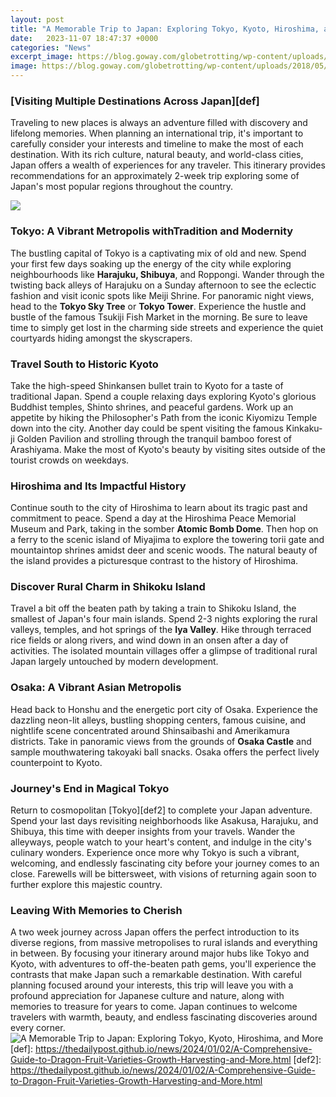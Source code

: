 ```yaml
---
layout: post
title: "A Memorable Trip to Japan: Exploring Tokyo, Kyoto, Hiroshima, and More"
date:   2023-11-07 18:47:37 +0000
categories: "News"
excerpt_image: https://blog.goway.com/globetrotting/wp-content/uploads/2018/05/Kiyomizu-dera-Temple-and-cherry-blossom-season-Sakura-spring-time-in-Kyoto-Japan-_1017748132.jpg?x95206
image: https://blog.goway.com/globetrotting/wp-content/uploads/2018/05/Kiyomizu-dera-Temple-and-cherry-blossom-season-Sakura-spring-time-in-Kyoto-Japan-_1017748132.jpg?x95206
---
```


### [Visiting Multiple Destinations Across Japan][def]
Traveling to new places is always an adventure filled with discovery and lifelong memories. When planning an international trip, it's important to carefully consider your interests and timeline to make the most of each destination. With its rich culture, natural beauty, and world-class cities, Japan offers a wealth of experiences for any traveler. This itinerary provides recommendations for an approximately 2-week trip exploring some of Japan's most popular regions throughout the country.

![](https://www.travellens.co/content/images/2020/08/Toji.jpg)
### **Tokyo: A Vibrant Metropolis withTradition and Modernity**
The bustling capital of Tokyo is a captivating mix of old and new. Spend your first few days soaking up the energy of the city while exploring neighbourhoods like **Harajuku, Shibuya**, and Roppongi. Wander through the twisting back alleys of Harajuku on a Sunday afternoon to see the eclectic fashion and visit iconic spots like Meiji Shrine. For panoramic night views, head to the **Tokyo Sky Tree** or **Tokyo Tower**. Experience the hustle and bustle of the famous Tsukiji Fish Market in the morning. Be sure to leave time to simply get lost in the charming side streets and experience the quiet courtyards hiding amongst the skyscrapers.
### **Travel South to Historic Kyoto**
Take the high-speed Shinkansen bullet train to Kyoto for a taste of traditional Japan. Spend a couple relaxing days exploring Kyoto's glorious Buddhist temples, Shinto shrines, and peaceful gardens. Work up an appetite by hiking the Philosopher's Path from the iconic Kiyomizu Temple down into the city. Another day could be spent visiting the famous Kinkaku-ji Golden Pavilion and strolling through the tranquil bamboo forest of Arashiyama. Make the most of Kyoto's beauty by visiting sites outside of the tourist crowds on weekdays.
### **Hiroshima and Its Impactful History**
Continue south to the city of Hiroshima to learn about its tragic past and commitment to peace. Spend a day at the Hiroshima Peace Memorial Museum and Park, taking in the somber **Atomic Bomb Dome**. Then hop on a ferry to the scenic island of Miyajima to explore the towering torii gate and mountaintop shrines amidst deer and scenic woods. The natural beauty of the island provides a picturesque contrast to the history of Hiroshima.
### **Discover Rural Charm in Shikoku Island**
Travel a bit off the beaten path by taking a train to Shikoku Island, the smallest of Japan's four main islands. Spend 2-3 nights exploring the rural valleys, temples, and hot springs of the **Iya Valley**. Hike through terraced rice fields or along rivers, and wind down in an onsen after a day of activities. The isolated mountain villages offer a glimpse of traditional rural Japan largely untouched by modern development.
### **Osaka: A Vibrant Asian Metropolis**
Head back to Honshu and the energetic port city of Osaka. Experience the dazzling neon-lit alleys, bustling shopping centers, famous cuisine, and nightlife scene concentrated around Shinsaibashi and Amerikamura districts. Take in panoramic views from the grounds of **Osaka Castle** and sample mouthwatering takoyaki ball snacks. Osaka offers the perfect lively counterpoint to Kyoto.
### **Journey's End in Magical Tokyo**
Return to cosmopolitan [Tokyo][def2] to complete your Japan adventure. Spend your last days revisiting neighborhoods like Asakusa, Harajuku, and Shibuya, this time with deeper insights from your travels. Wander the alleyways, people watch to your heart's content, and indulge in the city's culinary wonders. Experience once more why Tokyo is such a vibrant, welcoming, and endlessly fascinating city before your journey comes to an close. Farewells will be bittersweet, with visions of returning again soon to further explore this majestic country.
### **Leaving With Memories to Cherish**
A two week journey across Japan offers the perfect introduction to its diverse regions, from massive metropolises to rural islands and everything in between. By focusing your itinerary around major hubs like Tokyo and Kyoto, with adventures to off-the-beaten path gems, you'll experience the contrasts that make Japan such a remarkable destination. With careful planning focused around your interests, this trip will leave you with a profound appreciation for Japanese culture and nature, along with memories to treasure for years to come. Japan continues to welcome travelers with warmth, beauty, and endless fascinating discoveries around every corner.
![A Memorable Trip to Japan: Exploring Tokyo, Kyoto, Hiroshima, and More](https://blog.goway.com/globetrotting/wp-content/uploads/2018/05/Kiyomizu-dera-Temple-and-cherry-blossom-season-Sakura-spring-time-in-Kyoto-Japan-_1017748132.jpg?x95206)
[def]: https://thedailypost.github.io/news/2024/01/02/A-Comprehensive-Guide-to-Dragon-Fruit-Varieties-Growth-Harvesting-and-More.html
[def2]: https://thedailypost.github.io/news/2024/01/02/A-Comprehensive-Guide-to-Dragon-Fruit-Varieties-Growth-Harvesting-and-More.html
